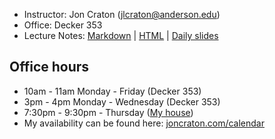 - Instructor: Jon Craton (jlcraton@anderson.edu)
- Office: Decker 353
- Lecture Notes: 
<a href="lectures/all.md" target="_blank">Markdown</a> | 
<a href="lectures/all.html" target="_blank">HTML</a> | 
<a href="lectures/index.html" target="_blank">Daily slides</a>

Office hours
------------

- 10am - 11am Monday - Friday (Decker 353)
- 3pm - 4pm Monday - Wednesday (Decker 353)
- 7:30pm - 9:30pm - Thursday (<a href="https://goo.gl/maps/yV57ULXJJubWsCZr7" target="_blank">My house</a>)
- My availability can be found here: [joncraton.com/calendar](https://joncraton.com/calendar)
